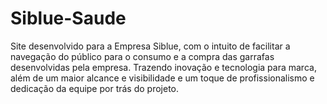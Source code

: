 # Siblue-Saude

Site desenvolvido para a Empresa Siblue, com o intuito de facilitar a navegação do público para o consumo e a compra das garrafas desenvolvidas pela empresa. 
Trazendo inovação e tecnologia para marca, além de um maior alcance e visibilidade e um toque de profissionalismo e dedicação da equipe por trás do projeto.

